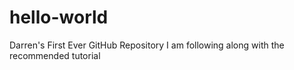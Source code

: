 # hello-world
Darren's First Ever GitHub Repository
I am following along with the recommended tutorial
